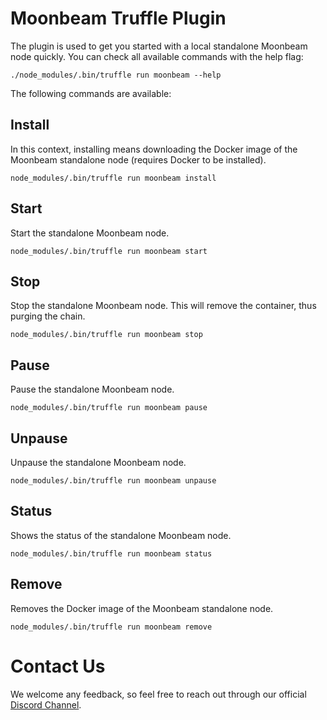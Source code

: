 # Moonbeam Truffle Plugin

The plugin is used to get you started with a local standalone Moonbeam node quickly. You can check all available commands with the help flag:

```
./node_modules/.bin/truffle run moonbeam --help
```

The following commands are available:

## Install
In this context, installing means downloading the Docker image of the Moonbeam standalone node (requires Docker to be installed).

```
node_modules/.bin/truffle run moonbeam install
```

## Start
Start the standalone Moonbeam node.

```
node_modules/.bin/truffle run moonbeam start
```

## Stop
Stop the standalone Moonbeam node. This will remove the container, thus purging the chain.

```
node_modules/.bin/truffle run moonbeam stop
```

## Pause
Pause the standalone Moonbeam node.

```
node_modules/.bin/truffle run moonbeam pause
```

## Unpause
Unpause the standalone Moonbeam node.

```
node_modules/.bin/truffle run moonbeam unpause
```

## Status
Shows the status of the standalone Moonbeam node.

```
node_modules/.bin/truffle run moonbeam status
```

## Remove
Removes the Docker image of the Moonbeam standalone node.

```
node_modules/.bin/truffle run moonbeam remove
```

# Contact Us
We welcome any feedback, so feel free to reach out through our official [Discord Channel](https://discord.gg/PfpUATX).
